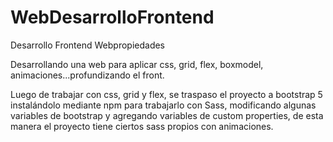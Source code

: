 # WebDesarrolloFrontend
Desarrollo Frontend Webpropiedades

Desarrollando una web para aplicar css, grid, flex, boxmodel, animaciones...profundizando el front.

Luego de trabajar con css, grid y flex, se traspaso el proyecto a bootstrap 5 instalándolo mediante npm para trabajarlo con Sass, modificando algunas variables de bootstrap y agregando variables de custom properties, de esta manera el proyecto tiene ciertos sass propios con animaciones.
